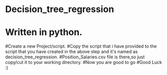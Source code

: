 # Decision_tree_regression
# Written in python.
#Create a new Project/script.
#Copy the script that i have provided to the script that you have created in the above step and it's named as decision_tree_regression.
#Position_Salaries.csv file is there,so just copy/cut it to your working directory.
#Now you are good to go
#Good Luck :)